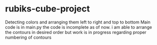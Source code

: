 # rubiks-cube-project
Detecting colors and arranging them left to right and top to bottom
Main code is in main.py
the code is incomplete as of now.
i am able to arrange the contours in desired order
but work is in progress regarding proper numbering of contours
